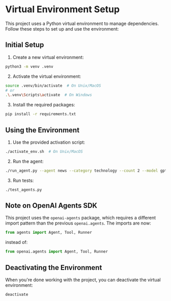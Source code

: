 # Virtual Environment Setup

This project uses a Python virtual environment to manage dependencies. Follow these steps to set up and use the environment:

## Initial Setup

1. Create a new virtual environment:

```bash
python3 -m venv .venv
```

2. Activate the virtual environment:

```bash
source .venv/bin/activate  # On Unix/MacOS
# or
.\.venv\Scripts\activate  # On Windows
```

3. Install the required packages:

```bash
pip install -r requirements.txt
```

## Using the Environment

1. Use the provided activation script:

```bash
./activate_env.sh  # On Unix/MacOS
```

2. Run the agent:

```bash
./run_agent.py --agent news --category technology --count 2 --model gpt-3.5-turbo
```

3. Run tests:

```bash
./test_agents.py
```

## Note on OpenAI Agents SDK

This project uses the `openai-agents` package, which requires a different import pattern than the previous `openai.agents`. The imports are now:

```python
from agents import Agent, Tool, Runner
```

instead of:

```python
from openai.agents import Agent, Tool, Runner
```

## Deactivating the Environment

When you're done working with the project, you can deactivate the virtual environment:

```bash
deactivate
``` 